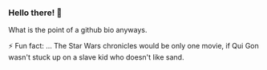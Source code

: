 ### Hello there! 👋

What is the point of a github bio anyways.

⚡ Fun fact: ...
 The Star Wars chronicles would be only one movie, if Qui Gon wasn't stuck up on a slave kid who doesn't like sand.
<!--
**neelduttahere/neelduttahere** is a ✨ _special_ ✨ repository because its `README.md` (this file) appears on your GitHub profile.

Here are some ideas to get you started:

- 🔭 I’m currently working on ...
- 🌱 I’m currently learning ...
- 👯 I’m looking to collaborate on ...
- 🤔 I’m looking for help with ...
- 💬 Ask me about ...
- 📫 How to reach me: ...
- 😄 Pronouns: ...
- ⚡ Fun fact: ...
-->
